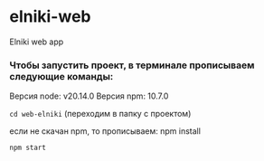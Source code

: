 # elniki-web
Elniki web app

### Чтобы запустить проект, в терминале прописываем следующие команды:

Версия node: v20.14.0
Версия npm: 10.7.0

`cd web-elniki` (переходим в папку с проектом)

если не скачан npm, то прописываем: npm install

`npm start`
